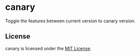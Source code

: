 # canary

Toggle the features between current version to canary version.

## License

canary is licensed under the [MIT License](LICENSE).
